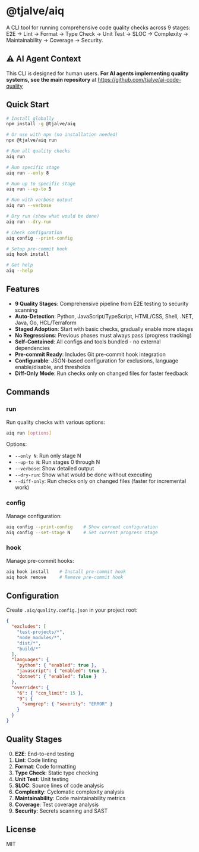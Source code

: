 # @tjalve/aiq

A CLI tool for running comprehensive code quality checks across 9 stages: E2E → Lint → Format → Type Check → Unit Test → SLOC → Complexity → Maintainability → Coverage → Security.

## ⚠️ AI Agent Context

This CLI is designed for human users. **For AI agents implementing quality systems, see the main repository** at https://github.com/tjalve/ai-code-quality

## Quick Start

```bash
# Install globally
npm install -g @tjalve/aiq

# Or use with npx (no installation needed)
npx @tjalve/aiq run

# Run all quality checks
aiq run

# Run specific stage
aiq run --only 8

# Run up to specific stage
aiq run --up-to 5

# Run with verbose output
aiq run --verbose

# Dry run (show what would be done)
aiq run --dry-run

# Check configuration
aiq config --print-config

# Setup pre-commit hook
aiq hook install

# Get help
aiq --help
```

## Features

- **9 Quality Stages**: Comprehensive pipeline from E2E testing to security scanning
- **Auto-Detection**: Python, JavaScript/TypeScript, HTML/CSS, Shell, .NET, Java, Go, HCL/Terraform
- **Staged Adoption**: Start with basic checks, gradually enable more stages
- **No Regressions**: Previous phases must always pass (progress tracking)
- **Self-Contained**: All configs and tools bundled - no external dependencies
- **Pre-commit Ready**: Includes Git pre-commit hook integration
- **Configurable**: JSON-based configuration for exclusions, language enable/disable, and thresholds
- **Diff-Only Mode**: Run checks only on changed files for faster feedback

## Commands

### run
Run quality checks with various options:

```bash
aiq run [options]
```

Options:
- `--only N`: Run only stage N
- `--up-to N`: Run stages 0 through N
- `--verbose`: Show detailed output
- `--dry-run`: Show what would be done without executing
- `--diff-only`: Run checks only on changed files (faster for incremental work)

### config
Manage configuration:

```bash
aiq config --print-config    # Show current configuration
aiq config --set-stage N     # Set current progress stage
```

### hook
Manage pre-commit hooks:

```bash
aiq hook install    # Install pre-commit hook
aiq hook remove     # Remove pre-commit hook
```

## Configuration

Create `.aiq/quality.config.json` in your project root:

```json
{
  "excludes": [
    "test-projects/*",
    "node_modules/*",
    "dist/*",
    "build/*"
  ],
  "languages": {
    "python": { "enabled": true },
    "javascript": { "enabled": true },
    "dotnet": { "enabled": false }
  },
  "overrides": {
    "6": { "ccn_limit": 15 },
    "9": {
      "semgrep": { "severity": "ERROR" }
    }
  }
}
```

## Quality Stages

0. **E2E**: End-to-end testing
1. **Lint**: Code linting
2. **Format**: Code formatting
3. **Type Check**: Static type checking
4. **Unit Test**: Unit testing
5. **SLOC**: Source lines of code analysis
6. **Complexity**: Cyclomatic complexity analysis
7. **Maintainability**: Code maintainability metrics
8. **Coverage**: Test coverage analysis
9. **Security**: Secrets scanning and SAST

## License

MIT

